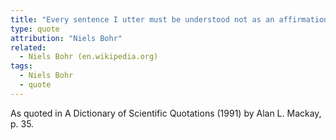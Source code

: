 ```yaml
---
title: "Every sentence I utter must be understood not as an affirmation, but as a question."
type: quote
attribution: "Niels Bohr"
related:
  - Niels Bohr (en.wikipedia.org)
tags:
  - Niels Bohr
  - quote
---
```

As quoted in A Dictionary of Scientific Quotations (1991) by Alan L. Mackay, p. 35.